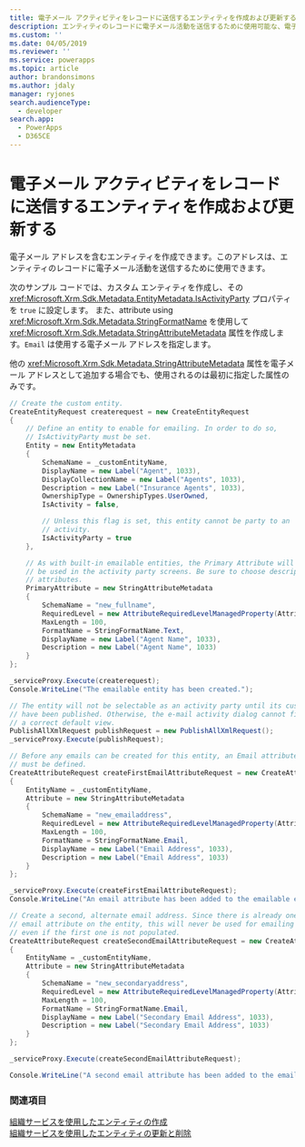 ```yaml
---
title: 電子メール アクティビティをレコードに送信するエンティティを作成および更新する (Common Data Service) | Microsoft Docs
description: エンティティのレコードに電子メール活動を送信するために使用可能な、電子メール アドレスを含むエンティティの作成について学習します。
ms.custom: ''
ms.date: 04/05/2019
ms.reviewer: ''
ms.service: powerapps
ms.topic: article
author: brandonsimons
ms.author: jdaly
manager: ryjones
search.audienceType:
  - developer
search.app:
  - PowerApps
  - D365CE
---
```

# <a name="create-and-update-an-entity-to-send-email-activities-to-records"></a>電子メール アクティビティをレコードに送信するエンティティを作成および更新する

電子メール アドレスを含むエンティティを作成できます。このアドレスは、エンティティのレコードに電子メール活動を送信するために使用できます。  
  
 次のサンプル コードでは、カスタム エンティティを作成し、その <xref:Microsoft.Xrm.Sdk.Metadata.EntityMetadata.IsActivityParty> プロパティを `true` に設定します。 また、attribute using <xref:Microsoft.Xrm.Sdk.Metadata.StringFormatName> を使用して <xref:Microsoft.Xrm.Sdk.Metadata.StringAttributeMetadata> 属性を作成します。`Email` は使用する電子メール アドレスを指定します。  
  
 他の <xref:Microsoft.Xrm.Sdk.Metadata.StringAttributeMetadata> 属性を電子メール アドレスとして追加する場合でも、使用されるのは最初に指定した属性のみです。  

```csharp
// Create the custom entity.
CreateEntityRequest createrequest = new CreateEntityRequest
{
    // Define an entity to enable for emailing. In order to do so,
    // IsActivityParty must be set.
    Entity = new EntityMetadata
    {
        SchemaName = _customEntityName,
        DisplayName = new Label("Agent", 1033),
        DisplayCollectionName = new Label("Agents", 1033),
        Description = new Label("Insurance Agents", 1033),
        OwnershipType = OwnershipTypes.UserOwned,
        IsActivity = false,

        // Unless this flag is set, this entity cannot be party to an
        // activity.
        IsActivityParty = true
    },

    // As with built-in emailable entities, the Primary Attribute will
    // be used in the activity party screens. Be sure to choose descriptive
    // attributes.
    PrimaryAttribute = new StringAttributeMetadata
    {
        SchemaName = "new_fullname",
        RequiredLevel = new AttributeRequiredLevelManagedProperty(AttributeRequiredLevel.None),
        MaxLength = 100,
        FormatName = StringFormatName.Text,
        DisplayName = new Label("Agent Name", 1033),
        Description = new Label("Agent Name", 1033)
    }
};

_serviceProxy.Execute(createrequest);
Console.WriteLine("The emailable entity has been created.");

// The entity will not be selectable as an activity party until its customizations
// have been published. Otherwise, the e-mail activity dialog cannot find
// a correct default view.
PublishAllXmlRequest publishRequest = new PublishAllXmlRequest();
_serviceProxy.Execute(publishRequest);

// Before any emails can be created for this entity, an Email attribute
// must be defined.
CreateAttributeRequest createFirstEmailAttributeRequest = new CreateAttributeRequest
{
    EntityName = _customEntityName,
    Attribute = new StringAttributeMetadata
    {
        SchemaName = "new_emailaddress",
        RequiredLevel = new AttributeRequiredLevelManagedProperty(AttributeRequiredLevel.None),
        MaxLength = 100,
        FormatName = StringFormatName.Email,
        DisplayName = new Label("Email Address", 1033),
        Description = new Label("Email Address", 1033)
    }
};

_serviceProxy.Execute(createFirstEmailAttributeRequest);
Console.WriteLine("An email attribute has been added to the emailable entity.");

// Create a second, alternate email address. Since there is already one 
// email attribute on the entity, this will never be used for emailing
// even if the first one is not populated.
CreateAttributeRequest createSecondEmailAttributeRequest = new CreateAttributeRequest
{
    EntityName = _customEntityName,
    Attribute = new StringAttributeMetadata
    {
        SchemaName = "new_secondaryaddress",
        RequiredLevel = new AttributeRequiredLevelManagedProperty(AttributeRequiredLevel.None),
        MaxLength = 100,
        FormatName = StringFormatName.Email,
        DisplayName = new Label("Secondary Email Address", 1033),
        Description = new Label("Secondary Email Address", 1033)
    }
};

_serviceProxy.Execute(createSecondEmailAttributeRequest);

Console.WriteLine("A second email attribute has been added to the emailable entity.");
```

### <a name="see-also"></a>関連項目

[組織サービスを使用したエンティティの作成](entity-operations-create.md)  
[組織サービスを使用したエンティティの更新と削除](entity-operations-update-delete.md)
